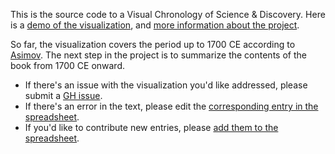 This is the source code to a Visual Chronology of Science & Discovery. Here is a
[demo of the visualization][demo], and [more information about the project][blog].

So far, the visualization covers the period up to 1700 CE according to
[Asimov][book]. The next step in the project is to summarize the contents of the
book from 1700 CE onward.

- If there's an issue with the visualization you'd like addressed, please submit
  a [GH issue][issue].
- If there's an error in the text, please edit the [corresponding entry in the
  spreadsheet][spreadsheet-old].
- If you'd like to contribute new entries, please [add them to the
  spreadsheet][spreadsheet-new].

[demo]: https://borismus.github.io/asimov/web/cross-shape/#steel
[blog]: https://smus.com/visual-chronology-science-discovery/
[book]: https://drive.google.com/file/d/190RDAxrUzu5m0d_zxQi98euIguBDb0qf/view?usp=sharing
[issue]: https://github.com/borismus/asimov/issues
[spreadsheet-old]: https://docs.google.com/spreadsheets/d/1uDeBCfcaVUfZFEK-0WJIb43dT6cqHHq9o6Uxn6PihLY/edit#gid=0
[spreadsheet-new]: https://docs.google.com/spreadsheets/d/1uDeBCfcaVUfZFEK-0WJIb43dT6cqHHq9o6Uxn6PihLY/edit#gid=158368026
